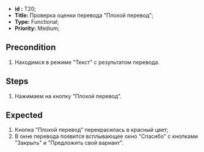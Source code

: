  - **id :** T20;
 - **Title:** Проверка оценки перевода "Плохой перевод";
 - **Type:** Functional;
 - **Priority:** Medium;

## Precondition

1. Находимся в режиме "Текст" с результатом перевода.

## Steps

1. Нажимаем на кнопку "Плохой перевод".
 
## Expected
  
1. Кнопка "Плохой перевод" перекрасилась в красный цвет;
2. В окне перевода появится всплывающее окно "Спасибо" с кнопками "Закрыть" и "Предложить свой вариант".